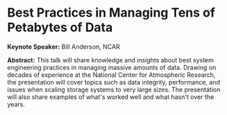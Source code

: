 # Best Practices in Managing Tens of Petabytes of Data

**Keynote Speaker:** 
Bill Anderson, NCAR

**Abstract:** 
This talk will share knowledge and insights about best system engineering practices in managing massive amounts of data. Drawing on decades of experience at the National Center for Atmospheric Research, the presentation will cover topics such as data integrity, performance, and issues when scaling storage systems to very large sizes. The presentation will also share examples of what's worked well and what hasn't over the years.
